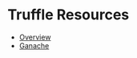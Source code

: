 # Truffle Resources

- <a href="https://truffleframework.com/docs/truffle/overview">Overview</a>
- <a href="https://truffleframework.com/docs/ganache/overview">Ganache</a>
